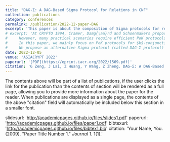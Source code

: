 ```yaml
---
title: "DAG-Σ: A DAG-Based Sigma Protocol for Relations in CNF"
collection: publications
category: conferences
permalink: /publication/2022-12-paper-DAG
excerpt: 'This paper is about the composition of Sigma protocols for relations in CNF.'
# excerpt: 'At CRYPTO 1994, Cramer, Damg{\aa}rd and Schoenmakers proposed a general method to construct proofs of  knowledge (PoKs), especially for $k$-out-of-$n$ partial knowledge, of which relations can be expressed in disjunctive normal form (DNF). Since then, proofs of $k$-out-of-$n$ partial knowledge have attracted much attention and some efficient constructions have been proposed.
#     However, many practical scenarios require efficient PoK protocols for partial knowledge in other forms.
#     In this paper, we mainly focus on PoK protocols for $k$-conjunctive normal form ($k$-CNF) relations, which have $n$ statements and can be expressed as follows: (i) $k$ statements constitute a clause via ``OR'' operations, and (ii) the relation consists of multiple clauses via ``AND'' operations. 
#     We propose an alternative Sigma protocol (called DAG-Σ protocol) for $k$-CNF relations (in the discrete logarithm setting), by converting these  relations to  directed acyclic graphs (DAGs).  Our DAG-Σ protocol achieves less communication cost and smaller computational overhead compared with Cramer et al.\'s general method.'
date: 2022-12-05
venue: 'ASIACRYPT 2022'
paperurl: '[PDF](https://eprint.iacr.org/2022/1569.pdf)'
citation: 'G Zeng, J Lai, Z Huang, Y Wang, Z Zheng. DAG-Σ: A DAG-Based Sigma Protocol for Relations in CNF. ASIACRYPT 2022'
---
```

The contents above will be part of a list of publications, if the user clicks the link for the publication than the contents of section will be rendered as a full page, allowing you to provide more information about the paper for the reader. When publications are displayed as a single page, the contents of the above "citation" field will automatically be included below this section in a smaller font.

slidesurl: 'http://academicpages.github.io/files/slides1.pdf'
paperurl: 'http://academicpages.github.io/files/paper1.pdf'
bibtexurl: 'http://academicpages.github.io/files/bibtex1.bib'
citation: 'Your Name, You. (2009). &quot;Paper Title Number 1.&quot; <i>Journal 1</i>. 1(1).'
